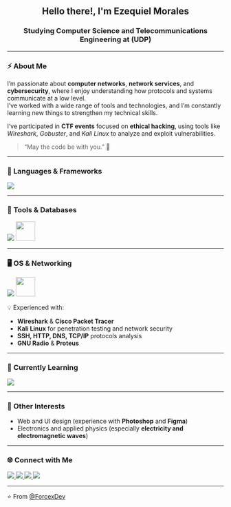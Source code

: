 <h2 align="center">Hello there!, I'm Ezequiel Morales</h2>
<h3 align="center">Studying Computer Science and Telecommunications Engineering at (UDP)</h3>

---

### ⚡ About Me
I’m passionate about **computer networks**, **network services**, and **cybersecurity**, where I enjoy understanding how protocols and systems communicate at a low level.  
I’ve worked with a wide range of tools and technologies, and I’m constantly learning new things to strengthen my technical skills.

I’ve participated in **CTF events** focused on **ethical hacking**, using tools like *Wireshark*, *Gobuster*, and *Kali Linux* to analyze and exploit vulnerabilities.  

> “May the code be with you.” 🌌

---

### 🧠 Languages & Frameworks
<p align="left">
  <img src="https://skillicons.dev/icons?i=cpp,python,java,js,lua,html,css" />
</p>

---

### 🧰 Tools & Databases
<p align="left">
  <img src="https://skillicons.dev/icons?i=vscode,git,docker,express,nodejs,aws,mongodb,mysql" />
  <img src="https://upload.wikimedia.org/wikipedia/commons/1/10/PgAdmin_logo.svg" width="45" height="45" />
</p>

---

### 🖥️ OS & Networking
<p align="left">
  <img src="https://skillicons.dev/icons?i=linux,ubuntu,windows" />
  <img src="https://upload.wikimedia.org/wikipedia/commons/2/2b/Kali-dragon-icon.svg" width="45" height="45" />
</p>

💡 Experienced with:
- **Wireshark** & **Cisco Packet Tracer**  
- **Kali Linux** for penetration testing and network security  
- **SSH, HTTP, DNS, TCP/IP** protocols analysis
- **GNU Radio** & **Proteus**  

---

### 🚀 Currently Learning
<p align="left">
  <img src="https://skillicons.dev/icons?i=docker"/>
</p>

---

### 🎨 Other Interests
- Web and UI design (experience with **Photoshop** and **Figma**)  
- Electronics and applied physics (especially **electricity and electromagnetic waves**)  

---

### 🌐 Connect with Me
<p align="left">
  <a href="https://github.com/ForcexDev" target="_blank">
    <img src="https://skillicons.dev/icons?i=github" />
  </a>
  <a href="https://discord.com/users/forcex" target="_blank">
    <img src="https://skillicons.dev/icons?i=discord" />
  </a>
  <a href="https://tryhackme.com/p/ForcexDev" target="_blank">
    <img src="https://img.shields.io/badge/TryHackMe-%23121212.svg?style=for-the-badge&logo=tryhackme&logoColor=red" />
  </a>
  <a href="https://leetcode.com/ForcexDev/" target="_blank">
    <img src="https://img.shields.io/badge/LeetCode-%23121212.svg?style=for-the-badge&logo=leetcode&logoColor=yellow" />
  </a>
</p>

---

⭐ From [@ForcexDev](https://github.com/ForcexDev)
